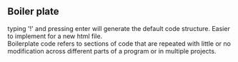 ## Boiler plate
<p>typing '!' and pressing enter will generate the default code structure. Easier to implement for a new html file.<br>
Boilerplate code refers to sections of code that are repeated with little or no modification across different parts of a program or in multiple projects.</p>
